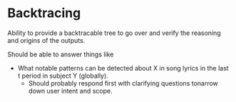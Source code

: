 # Backtracing
Ability to provide a backtracable tree to go over and verify the reasoning and origins of the outputs.


Should be able to answer things like
- What notable patterns can be detected about X in song lyrics in the last t period in subject Y (globally).
  - Should probably respond first with clarifying questions tonarrow down user intent and scope.

